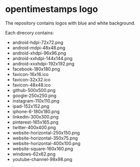 # opentimestamps logo

The repository contains logos with blue and white background.

Each direcory contains:
* android-hdpi-72x72.png
* android-mdpi-48x48.png
* android-xhdpi-96x96.png
* android-xxhdpi-144x144.png
* android-xxxhdpi-192x192.png
* facebook-180x180.png
* favicon-16x16.ico
* favicon-32x32.ico
* favicon-48x48.ico
* github-500x500.png
* google-250x250.png
* instagram-110x110.png
* ipad-152x152.png
* iphone-6-180x180.png
* linkedin-300x300.png
* pinterest-165x165.png
* twitter-400x400.png
* website-horizontal-250x150.png
* website-horizontal-350x75.png
* website-horizontal-400x100.png
* website-square-160x160.png
* windows-62x62.png
* youtube-channel-98x98.png
